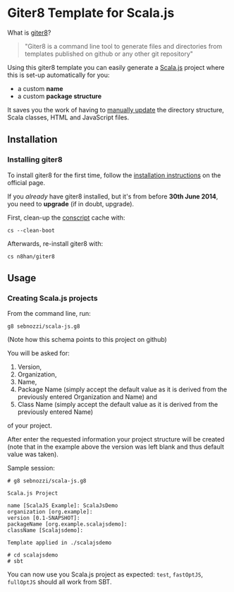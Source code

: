 # Giter8 Template for Scala.js

What is [giter8](https://github.com/n8han/giter8)?

> "Giter8 is a command line tool to generate files and directories from templates published on github or any other git repository"

Using this giter8 template  you can easily generate a [Scala.js](http://www.scala-js.org/) project where this is set-up automatically for you:

* a custom **name**
* a custom **package structure**

It saves you the work of having to [manually update](http://www.sebnozzi.com/142/scala-js-custom-names/) the directory structure, Scala classes, HTML and JavaScript files.

## Installation

### Installing giter8

To install giter8 for the first time, follow the [installation instructions](https://github.com/n8han/giter8#installation) on the official page.

If you _already_ have giter8 installed, but it's from before **30th June 2014**, you need to **upgrade** (if in doubt, upgrade).

First, clean-up the [conscript](https://github.com/n8han/conscript) cache with:

```
cs --clean-boot
```

Afterwards, re-install giter8 with:

```
cs n8han/giter8
```

## Usage

### Creating Scala.js projects

From the command line, run:

```
g8 sebnozzi/scala-js.g8
```

(Note how this schema points to this project on github)

You will be asked for:

1. Version,
1. Organization,
1. Name,
1. Package Name (simply accept the default value as it is derived from the previously entered Organization and Name) and
1. Class Name (simply accept the default value as it is derived from the previously entered Name)

of your project.

After enter the requested information your project structure will be created (note that in the example above the version was left blank and thus default value was taken).

Sample session:

```
# g8 sebnozzi/scala-js.g8

Scala.js Project

name [ScalaJS Example]: ScalaJsDemo
organization [org.example]: 
version [0.1-SNAPSHOT]: 
packageName [org.example.scalajsdemo]: 
className [Scalajsdemo]: 

Template applied in ./scalajsdemo

# cd scalajsdemo
# sbt
```

You can now use you Scala.js project as expected: `test`, `fastOptJS`, `fullOptJS` should all work from SBT.
